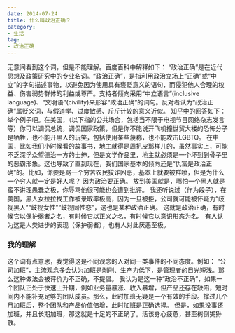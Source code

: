 ```yaml
---
date: 2014-07-24
title: 什么叫政治正确？
category:
- 生活
tag:
- 政治正确
---
```

无意间看到这个词，但是不能理解。百度百科中解释如下：
“政治正确”是在近代思想及政策研究中的专业名词。“政治正确”，是指利用政治立场上“正确”或“中立”的字句描述事物，以避免因为使用具有褒贬意义的语句，而侵犯他人合理的权益、伤害弱势群体的利益或尊严。支持者倾向采用“中立语言”(inclusive language)、“文明语”(civility)来形容“政治正确”的词句。反对者认为“政治正确”属贬义词，与假道学、过度敏感、斤斤计较的意义近似。
[知乎中的回答](http://www.zhihu.com/question/20587294)如下：
举个例子吧。在美国，（以下指的公共场合，包括当不限于电视节目网络杂志发言等）你可以调侃总统，调侃国家政策，但是你不能说开飞机撞世贸大楼的恐怖分子是牺牲，也不能开黑人的玩笑，包括使用某些蔑称，也不能攻击LGBTQ。
在中国，比如我们小时候看的故事书，地主就得是周扒皮那样儿的，虽然事实上，可能不乏深孚众望德治一方的士绅，但是文学作品里，地主就必须是一个坏到到骨子里的恶霸形象。这也导致了直到现在，我们国家基本的倾向还是“仇富是政治正确”的。比如，你要是骂一个穷苦农民狡诈凶恶，基本上就要被群喷，但是为什么一个穷人就一定是好人呢？ 因为政治要正确。 放到美国就是，哪怕一个黑人就是蛮不讲理愚蠢之极，你辱骂他很可能也会遭到批评。 我还听说过（作为段子），在美国，黑人女拉拉找工作被录取率极高，因为一旦被拒，公司就可能被怀疑为“歧视黑人”“歧视女性”“歧视同性恋”，这也是某种政治正确。
这就是政治正确，有时候它以保护弱者之名，有时候它以正义之名，有时候它以意识形态为名。
有人认为这是人类进步的表现（保护弱者），也有人对此厌恶至极。
### 我的理解
这个词有点意思，我觉得这是不同观念的人对同一类事件的不同态度。例如：
“公司加班”，主流观念多会认为加班是剥削、生产力低下，是管理者的目光短浅。那么这种做法会被评价为不正确，不提倡。
我认为是这一种“政治不正确”，如果一个团队正处于快速上升期，例如业务量暴涨、收入暴增，但产品还存在缺陷，短时间内不能补充足够的团队成员。那么，此时加班无疑是一个有效的手段。撑过几个月加班后，整个团队和产品价值倍增，此时加班是正确选择。
但是，如果没事还加班，并且长期加班，那这就是十足的不正确了。活该身心疲惫，甚至树倒猢狲散。
